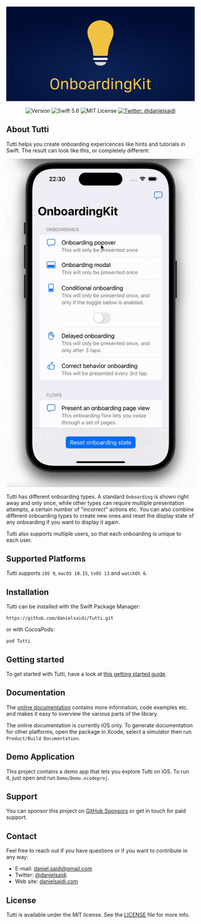 <p align="center">
    <img src ="Resources/Logo.png" alt="Tutti Logo" title="Tutti" width=600 />
</p>

<p align="center">
    <img src="https://img.shields.io/github/v/release/danielsaidi/Tutti?color=%2300550&sort=semver" alt="Version" />
    <img src="https://img.shields.io/badge/Swift-5.6-orange.svg" alt="Swift 5.6" />
    <img src="https://img.shields.io/github/license/danielsaidi/Tutti" alt="MIT License" />
    <a href="https://twitter.com/danielsaidi">
        <img src="https://img.shields.io/badge/contact-@danielsaidi-blue.svg?style=flat" alt="Twitter: @danielsaidi" />
    </a>
</p>


## About Tutti

Tutti helps you create onboarding expericences like hints and tutorials in Swift. The result can look like this, or completely different:

<p align="center">
    <img src ="Resources/Demo.gif" />
</p>

Tutti has different onboarding types. A standard `Onboarding` is shown right away and only once, while other types can require multiple presentation attempts, a certain number of "incorrect" actions etc. You can also combine different onboarding types to create new ones and reset the display state of any onboarding if you want to display it again. 

Tutti also supports multiple users, so that each onboarding is unique to each user.



## Supported Platforms

Tutti supports `iOS 9`, `macOS 10.15`, `tvOS 13` and `watchOS 6`.



## Installation

Tutti can be installed with the Swift Package Manager:

```
https://github.com/danielsaidi/Tutti.git
```

or with CocoaPods:

```
pod Tutti
```



## Getting started

To get started with Tutti, have a look at [this getting started guide][GettingStarted].



## Documentation

The [online documentation][Documentation] contains more information, code examples etc. and makes it easy to overview the various parts of the library.

The online documentation is currently iOS only. To generate documentation for other platforms, open the package in Xcode, select a simulator then run `Product/Build Documentation`. 



## Demo Application

This project contains a demo app that lets you explore Tutti on iOS. To run it, just open and run `Demo/Demo.xcodeproj`.



## Support

You can sponsor this project on [GitHub Sponsors][Sponsors] or get in touch for paid support. 



## Contact

Feel free to reach out if you have questions or if you want to contribute in any way:

* E-mail: [daniel.saidi@gmail.com][Email]
* Twitter: [@danielsaidi][Twitter]
* Web site: [danielsaidi.com][Website]



## License

Tutti is available under the MIT license. See the [LICENSE][License] file for more info.


[Email]: mailto:daniel.saidi@gmail.com
[Twitter]: http://www.twitter.com/danielsaidi
[Website]: http://www.danielsaidi.com
[Sponsors]: https://github.com/sponsors/danielsaidi

[Documentation]: https://danielsaidi.github.io/Tutti/documentation/tutti/
[GettingStarted]: https://github.com/danielsaidi/Tutti/blob/master/Readmes/Getting-Started.md
[License]: https://github.com/danielsaidi/Tutti/blob/master/LICENSE
